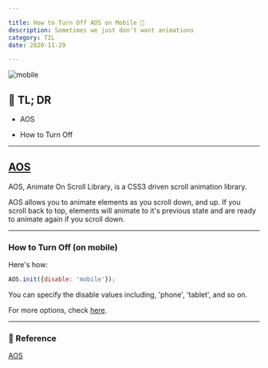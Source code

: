 ```yaml
---

title: How to Turn Off AOS on Mobile 📴
description: Sometimes we just don't want animations
category: TIL
date: 2020-11-29

---
```


![mobile](mobile.jpg)

## 🤦 TL; DR

- AOS
  
- How to Turn Off

---

## [AOS](https://michalsnik.github.io/aos/)

AOS, Animate On Scroll Library, is a CSS3 driven scroll animation library.

AOS allows you to animate elements as you scroll down, and up. If you scroll back to top, elements will animate to it's previous state and are ready to animate again if you scroll down.

---

### How to Turn Off (on mobile)

Here's how:

```javascript
AOS.init({disable: 'mobile'});
```


You can specify the disable values including, 'phone', 'tablet', and so on.

For more options, check [here](https://github.com/michalsnik/aos).

---

### 🔗 Reference

[AOS](https://michalsnik.github.io/aos/)